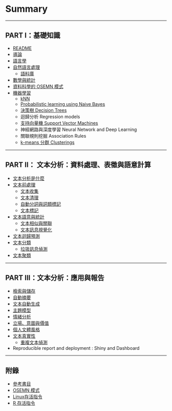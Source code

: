 # Summary
---
## PART I：基礎知識
* [README](README.md)
* [導論](introductionmd.md)
* [語言學](linguistic_fundamentals.md)
* [自然語言處理](nlp.md)
    * [語料庫](corpus.md)
* [數學與統計](math_fundamentals.md)
* [資料科學的 OSEMN 模式](osemn-模式.md)
* [機器學習](machine_learning.md)
    * [kNN](knn.md)
    * [Probabilistic learning using Naive Bayes ](bayesian_network.md)
    * [決策樹 Decision Trees](決策樹-decision-trees.md)
    * 迴歸分析 Regression models
    * [支持向量機 Support Vector Machines](支持向量機-support-vector-machines.md)
    * 神經網路與深度學習 Neural Network and Deep Learning
    * 關聯規則挖掘 Association Rules
    * [k-means 分群 Clusterings](k-means-分群-clusterings.md)
---
## PART II： 文本分析：資料處理、表徵與語意計算
* [文本分析是什麼](文本分析是什麼.md)
* [文本前處理](text_preprocessing.md)
    * [文本收集](text_collection.md)
    * [文本清理](cleaning.md)
    * [自動分詞與詞類標記](cws_pos.md)
    * [文本標記](text_annotation.md)
* [文本語意與統計](text_semantics.md)
    * [文本相似與關聯](similarity_association.md)
    * [文本訊息視覺化](visualization.md)
* [文本迴歸預測](regression.md)
* [文本分類](text_classification.md)
    * [垃圾訊息偵測](spam.md)
* [文本聚類](text-clustering.md)
---
## PART III：文本分析：應用與報告
* [檢索與儲存](text_retrieval_storage.md)
* [自動摘要](text_summarization.md)
* [文本自動生成](text_generator.md)
* [主題模型](topic-modeling.md)
* [情緒分析](sentiment_analysis.md)
* [立場、意圖與價值](stance-detection.md)
* [個人文體風格](stylometrics.md)
* [文本真實性](authenticity.md)
    * [重複文本偵測](textreuse_md.md)
* Reproducible report and deployment : Shiny and Dashboard

-----
## 附錄
* [參考書目](references.md)
* [OSEMN 模式](osemn-模式.md)
* [Linux存活指令](linux_survival.md)
* [R 存活指令](r_survival.md)

